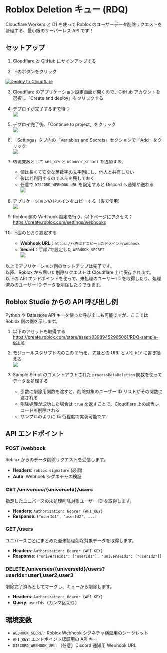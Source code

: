 # Roblox Deletion キュー (RDQ)

Cloudflare Workers と D1 を使って Roblox のユーザーデータ削除リクエストを管理する、最小限のサーバーレス API です！

## セットアップ

1. Cloudflare と GitHub にサインアップする

2. 下のボタンをクリック  
<a href="https://deploy.workers.cloudflare.com/?url=https%3A%2F%2Fgithub.com%2Froblox-jp-dev%2FRADD" target="_blank" rel="noopener noreferrer">  
  <img src="https://deploy.workers.cloudflare.com/button" alt="Deploy to Cloudflare">  
</a>

3. Cloudflare のアプリケーション設定画面が開くので、GitHub アカウントを選択し「Create and deploy」をクリックする

4. デプロイが完了するまで待つ  
![](./images/1.png)

5. デプロイ完了後、「Continue to project」をクリック  
![](./images/2.png)

6. 「Settings」タブ内の「Variables and Secrets」セクションで「Add」をクリック  
![](./images/3.png)

7. 環境変数として `API_KEY` と `WEBHOOK_SECRET` を追加する。  
   - 値は長くて安全な英数字の文字列にし、他人と共有しない  
   - 後ほど利用するのでメモを残しておく  
   - 任意で `DISCORD_WEBHOOK_URL` を設定すると Discord へ通知が送れる  
![](./images/4.png)

8. アプリケーションのドメインをコピーする（後で使用）  
![](./images/5.png)

9. Roblox 側の Webhook 設定を行う。以下ページにアクセス：  
   https://create.roblox.com/settings/webhooks

10. 下図のとおり設定する  
    - **Webhook URL**：`https://<先ほどコピーしたドメイン>/webhook`  
    - **Secret**：手順7で設定した `WEBHOOK_SECRET`  
![](./images/6.png)

以上でアプリケーション側のセットアップは完了です。  
以降、Roblox から届いた削除リクエストは Cloudflare 上に保存されます。  
以下の API エンドポイントを使って、未処理のユーザー ID を取得したり、処理済みのユーザー ID データを削除したりできます。

## Roblox Studio からの API 呼び出し例

Python や Datastore API キーを使った呼び出しも可能ですが、ここでは Roblox 側の例を示します。

1. 以下のアセットを取得する  
   https://create.roblox.com/store/asset/83989452965061/RDQ-sample-script

2. モジュールスクリプト内のこの 2 行を、先ほどの URL と `API_KEY` に書き換える  
![](./images/7.png)

3. Sample Script のコメントアウトされた `processDataDeletion` 関数を使ってデータを処理する  
   - 引数に削除用関数を渡すと、削除対象のユーザー ID リストがその関数に渡される  
   - 削除処理が成功した場合は `true` を返すことで、Cloudflare 上の該当レコードも削除される  
   - サンプルのように 15 行程度で実装可能です

## API エンドポイント

### POST /webhook  
Roblox からのデータ削除リクエストを受信します。  
- **Headers**: `roblox-signature` (必須)  
- **Auth**: Webhook シグネチャの検証  

### GET /universes/{universeId}/users  
指定したユニバースの未処理削除対象ユーザー ID を取得します。  
- **Headers**: `Authorization: Bearer {API_KEY}`  
- **Response**: `["userId1", "userId2", ...]`  

### GET /users  
ユニバースごとにまとめた全未処理削除対象データを取得します。  
- **Headers**: `Authorization: Bearer {API_KEY}`  
- **Response**: `{"universeId1": ["userId1"], "universeId2": ["userId2"]}`  

### DELETE /universes/{universeId}/users?userIds=user1,user2,user3  
削除完了済みとしてマークし、キューから削除します。  
- **Headers**: `Authorization: Bearer {API_KEY}`  
- **Query**: `userIds`（カンマ区切り）  

## 環境変数

- `WEBHOOK_SECRET`: Roblox Webhook シグネチャ検証用のシークレット  
- `API_KEY`: エンドポイント認証用の API キー  
- `DISCORD_WEBHOOK_URL`: （任意）Discord 通知用 Webhook URL  
